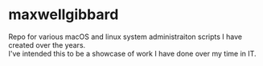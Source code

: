 # maxwellgibbard
Repo for various macOS and linux system administraiton scripts I have created over the years.  
I've intended this to be a showcase of work I have done over my time in IT. 
